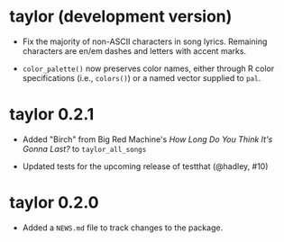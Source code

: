 # taylor (development version)

* Fix the majority of non-ASCII characters in song lyrics. Remaining characters are en/em dashes and letters with accent marks.

* `color_palette()` now preserves color names, either through R color specifications (i.e., `colors()`) or a named vector supplied to `pal`.

# taylor 0.2.1

* Added "Birch" from Big Red Machine's *How Long Do You Think It's Gonna Last?* to `taylor_all_songs`

* Updated tests for the upcoming release of testthat (@hadley, #10)

# taylor 0.2.0

* Added a `NEWS.md` file to track changes to the package.

